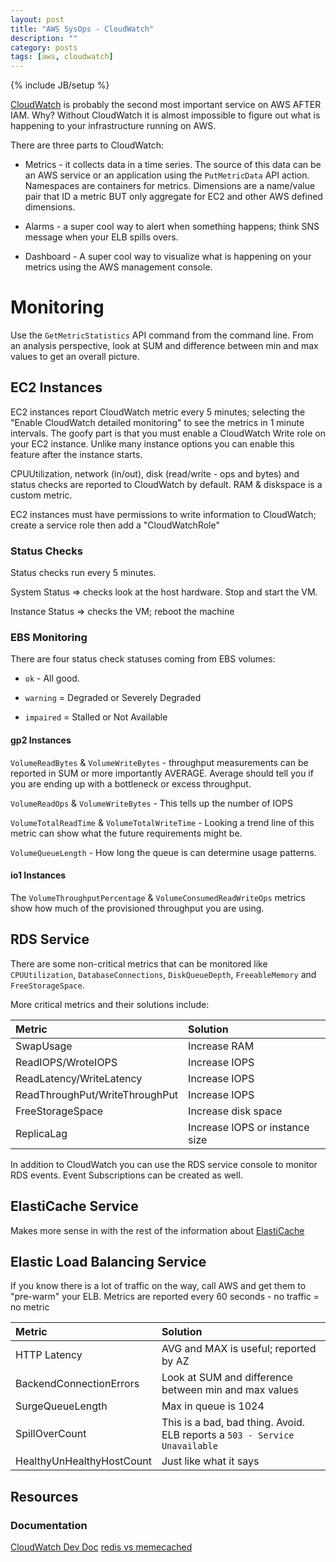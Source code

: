 ```yaml
---
layout: post
title: "AWS SysOps - CloudWatch"
description: ""
category: posts
tags: [aws, cloudwatch]
---
```

{% include JB/setup %}

[CloudWatch](http://docs.aws.amazon.com/AmazonCloudWatch/latest/monitoring/WhatIsCloudWatch.html) is probably the second most important service on AWS AFTER IAM. Why? Without CloudWatch it is almost impossible to figure out what is happening to your infrastructure running on AWS.

There are three parts to CloudWatch:

* Metrics - it collects data in a time series. The source of this data can be an AWS service or an application using the `PutMetricData` API action. Namespaces are containers for metrics. Dimensions are a name/value pair that ID a metric BUT only aggregate for EC2 and other AWS defined dimensions.

* Alarms - a super cool way to alert when something happens; think SNS message when your ELB spills overs.

* Dashboard - A super cool way to visualize what is happening on your metrics using the AWS management console.

# Monitoring
Use the `GetMetricStatistics` API command from the command line. From an analysis perspective, look at SUM and difference between min and max values to get an overall picture.

## EC2 Instances
EC2 instances report CloudWatch metric every 5 minutes; selecting the "Enable CloudWatch detailed monitoring" to see the metrics in 1 minute intervals. The goofy part is that you must enable a CloudWatch Write role on your EC2 instance. Unlike many instance options you can enable this feature after the instance starts.

CPUUtilization, network (in/out), disk (read/write - ops and bytes) and status checks are reported to CloudWatch by default. RAM & diskspace is a custom metric. 

EC2 instances must have permissions to write information to CloudWatch; create a service role then add a "CloudWatchRole"

### Status Checks
Status checks run every 5 minutes. 

System Status => checks look at the host hardware. Stop and start the VM.

Instance Status => checks the VM; reboot the machine

### EBS Monitoring
There are four status check statuses coming from EBS volumes:

 - `ok` - All good.

- `warning` = Degraded or Severely Degraded

- `impaired` = Stalled or Not Available 


#### gp2 Instances
`VolumeReadBytes` & `VolumeWriteBytes` - throughput measurements can be reported in SUM or more importantly AVERAGE. Average should tell you if you are ending up with a bottleneck or excess throughput.

`VolumeReadOps` & `VolumeWriteBytes` - This tells up the number of IOPS

`VolumeTotalReadTime` & `VolumeTotalWriteTime` - Looking a trend line of this metric can show what the future requirements might be.

`VolumeQueueLength` - How long the queue is can determine usage patterns. 

#### io1 Instances
The `VolumeThroughputPercentage` & `VolumeConsumedReadWriteOps` metrics show how much of the provisioned throughput you are using. 

## RDS Service
There are some non-critical metrics that can be monitored like `CPUUtilization`, `DatabaseConnections`, `DiskQueueDepth`, `FreeableMemory` and `FreeStorageSpace`.

More critical metrics and their solutions include:

| **Metric**  | **Solution**  |
|:-----------------------------------------|:--------------------------------------------------------| 
| SwapUsage | Increase RAM |
|ReadIOPS/WroteIOPS| Increase IOPS |
|ReadLatency/WriteLatency| Increase IOPS |
|ReadThroughPut/WriteThroughPut| Increase IOPS |
|FreeStorageSpace| Increase disk space |
|ReplicaLag | Increase IOPS or instance size |

In addition to CloudWatch you can use the RDS service console to monitor RDS events. Event Subscriptions can be created as well. 

## ElastiCache Service

Makes more sense in with the rest of the information about [ElastiCache]({{BASE_PATH}}/posts/aws-sysops-elasticache) 

## Elastic Load Balancing Service
If you know there is a lot of traffic on the way, call AWS and get them to "pre-warm" your ELB. Metrics are reported every 60 seconds - no traffic = no metric

| **Metric**  | **Solution**  |
|:-----------------------------------------|:--------------------------------------------------------| 
| HTTP Latency | AVG and MAX is useful; reported by AZ |
| BackendConnectionErrors | Look at SUM and difference between min and max values |
| SurgeQueueLength | Max in queue is 1024 |
| SpillOverCount | This is a bad, bad thing. Avoid. ELB reports a `503 - Service Unavailable` |
| HealthyUnHealthyHostCount | Just like what it says |

## Resources

### Documentation
[CloudWatch Dev Doc](https://aws.amazon.com/cloudwatch/developer-resources/)
[redis vs memecached](http://www.infoworld.com/article/3063161/application-development/why-redis-beats-memcached-for-caching.html)
